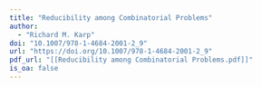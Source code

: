 ```yaml
---
title: "Reducibility among Combinatorial Problems"
author:
  - "Richard M. Karp"
doi: "10.1007/978-1-4684-2001-2_9"
url: "https://doi.org/10.1007/978-1-4684-2001-2_9"
pdf_url: "[[Reducibility among Combinatorial Problems.pdf]]"
is_oa: false
---
```

